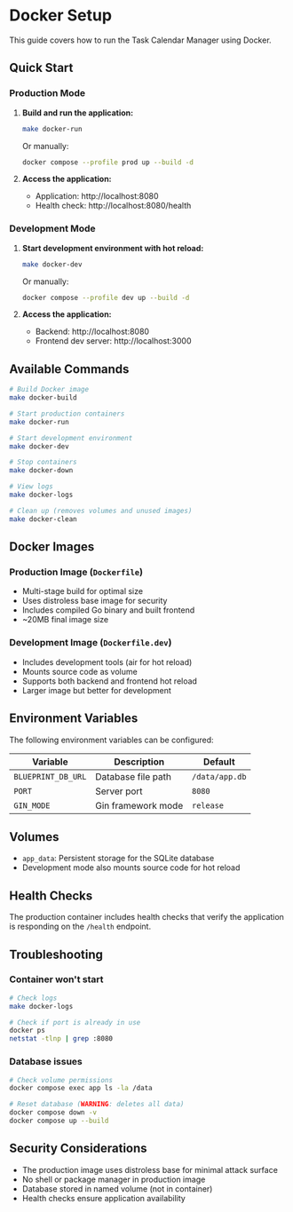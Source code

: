 # Docker Setup

This guide covers how to run the Task Calendar Manager using Docker.

## Quick Start

### Production Mode

1. **Build and run the application:**
   ```bash
   make docker-run
   ```
   Or manually:
   ```bash
   docker compose --profile prod up --build -d
   ```

2. **Access the application:**
   - Application: http://localhost:8080
   - Health check: http://localhost:8080/health

### Development Mode

1. **Start development environment with hot reload:**
   ```bash
   make docker-dev
   ```
   Or manually:
   ```bash
   docker compose --profile dev up --build -d
   ```

2. **Access the application:**
   - Backend: http://localhost:8080
   - Frontend dev server: http://localhost:3000

## Available Commands

```bash
# Build Docker image
make docker-build

# Start production containers
make docker-run

# Start development environment
make docker-dev

# Stop containers
make docker-down

# View logs
make docker-logs

# Clean up (removes volumes and unused images)
make docker-clean
```

## Docker Images

### Production Image (`Dockerfile`)
- Multi-stage build for optimal size
- Uses distroless base image for security
- Includes compiled Go binary and built frontend
- ~20MB final image size

### Development Image (`Dockerfile.dev`)
- Includes development tools (air for hot reload)
- Mounts source code as volume
- Supports both backend and frontend hot reload
- Larger image but better for development

## Environment Variables

The following environment variables can be configured:

| Variable | Description | Default |
|----------|-------------|---------|
| `BLUEPRINT_DB_URL` | Database file path | `/data/app.db` |
| `PORT` | Server port | `8080` |
| `GIN_MODE` | Gin framework mode | `release` |

## Volumes

- `app_data`: Persistent storage for the SQLite database
- Development mode also mounts source code for hot reload

## Health Checks

The production container includes health checks that verify the application is responding on the `/health` endpoint.

## Troubleshooting

### Container won't start
```bash
# Check logs
make docker-logs

# Check if port is already in use
docker ps
netstat -tlnp | grep :8080
```

### Database issues
```bash
# Check volume permissions
docker compose exec app ls -la /data

# Reset database (WARNING: deletes all data)
docker compose down -v
docker compose up --build
```

## Security Considerations

- The production image uses distroless base for minimal attack surface
- No shell or package manager in production image
- Database stored in named volume (not in container)
- Health checks ensure application availability